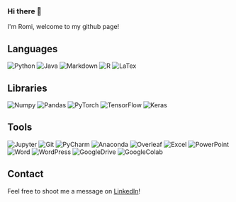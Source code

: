 ### Hi there 👋
I'm Romi, welcome to my github page!

## Languages
![Python](https://img.shields.io/badge/-Python-3776AB?logo=python&logoColor=white)
![Java](https://img.shields.io/badge/-Java-007396?logo=java&logoColor=white)
![Markdown](https://img.shields.io/badge/-Markdown-000000?logo=markdown&logoColor=white)
![R](https://img.shields.io/badge/-R-276DC3?logo=r&logoColor=white)
![LaTex](https://img.shields.io/badge/-LaTex-008080?logo=latex&logoColor=white)

## Libraries
![Numpy](https://img.shields.io/badge/-Numpy-013243?logo=numpy&logoColor=white)
![Pandas](https://img.shields.io/badge/-Pandas-150458?logo=pandas&logoColor=white)
![PyTorch](https://img.shields.io/badge/-PyTorch-EE4C2C?logo=pytorch&logoColor=white)
![TensorFlow](https://img.shields.io/badge/-TensorFlow-FF6F00?logo=tensorflow&logoColor=white)
![Keras](https://img.shields.io/badge/-Keras-D00000?logo=keras&logoColor=white)

## Tools
![Jupyter](https://img.shields.io/badge/-Jupyter-F37626?logo=jupyter&logoColor=white)
![Git](https://img.shields.io/badge/-Git-F05032?logo=git&logoColor=white)
![PyCharm](https://img.shields.io/badge/-PyCharm-000000?logo=pycharm&logoColor=white)
![Anaconda](https://img.shields.io/badge/-Anaconda-44A833?logo=anaconda&logoColor=white)
![Overleaf](https://img.shields.io/badge/-Overleaf-47A141?logo=overleaf&logoColor=white)
![Excel](https://img.shields.io/badge/-Excel-217346?logo=microsoftexcel&logoColor=white)
![PowerPoint](https://img.shields.io/badge/-PowerPoint-B7472A?logo=microsoftpowerpoint&logoColor=white)
![Word](https://img.shields.io/badge/-Word-2B579A?logo=microsoftword&logoColor=white)
![WordPress](https://img.shields.io/badge/-WordPress-21759B?logo=wordpress&logoColor=white)
![GoogleDrive](https://img.shields.io/badge/-GoogleDrive-4285F4?logo=googledrive&logoColor=white)
![GoogleColab](https://img.shields.io/badge/-GoogleColab-F9AB00?logo=googlecolab&logoColor=white)

## Contact
Feel free to shoot me a message on [LinkedIn](https://www.linkedin.com/in/romilifshitz/)!



<!--
![Sympy](https://img.shields.io/badge/-Sympy-3B5526?logo=sympy&logoColor=white)
I'm in my final year of undergrad at McMaster University, pursuing an Honours Bachelor of Arts & Sciences and tri-minoring in Mathematics, Physics, and Innovation.
**rolifshitz/rolifshitz** is a ✨ _special_ ✨ repository because its `README.md` (this file) appears on your GitHub profile.

Here are some ideas to get you started:

- 🔭 I’m currently working on ...
- 🌱 I’m currently learning ...
- 👯 I’m looking to collaborate on ...
- 🤔 I’m looking for help with ...
- 💬 Ask me about ...
- 📫 How to reach me: ...
- 😄 Pronouns: ...
- ⚡ Fun fact: ...
-->
